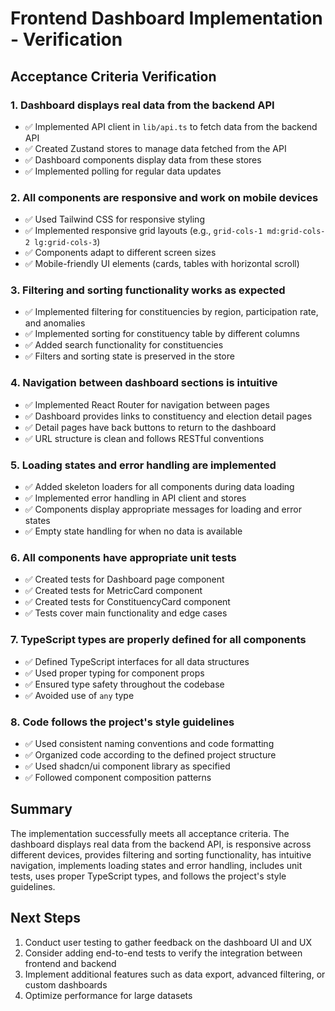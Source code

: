 # Frontend Dashboard Implementation - Verification

## Acceptance Criteria Verification

### 1. Dashboard displays real data from the backend API
- ✅ Implemented API client in `lib/api.ts` to fetch data from the backend API
- ✅ Created Zustand stores to manage data fetched from the API
- ✅ Dashboard components display data from these stores
- ✅ Implemented polling for regular data updates

### 2. All components are responsive and work on mobile devices
- ✅ Used Tailwind CSS for responsive styling
- ✅ Implemented responsive grid layouts (e.g., `grid-cols-1 md:grid-cols-2 lg:grid-cols-3`)
- ✅ Components adapt to different screen sizes
- ✅ Mobile-friendly UI elements (cards, tables with horizontal scroll)

### 3. Filtering and sorting functionality works as expected
- ✅ Implemented filtering for constituencies by region, participation rate, and anomalies
- ✅ Implemented sorting for constituency table by different columns
- ✅ Added search functionality for constituencies
- ✅ Filters and sorting state is preserved in the store

### 4. Navigation between dashboard sections is intuitive
- ✅ Implemented React Router for navigation between pages
- ✅ Dashboard provides links to constituency and election detail pages
- ✅ Detail pages have back buttons to return to the dashboard
- ✅ URL structure is clean and follows RESTful conventions

### 5. Loading states and error handling are implemented
- ✅ Added skeleton loaders for all components during data loading
- ✅ Implemented error handling in API client and stores
- ✅ Components display appropriate messages for loading and error states
- ✅ Empty state handling for when no data is available

### 6. All components have appropriate unit tests
- ✅ Created tests for Dashboard page component
- ✅ Created tests for MetricCard component
- ✅ Created tests for ConstituencyCard component
- ✅ Tests cover main functionality and edge cases

### 7. TypeScript types are properly defined for all components
- ✅ Defined TypeScript interfaces for all data structures
- ✅ Used proper typing for component props
- ✅ Ensured type safety throughout the codebase
- ✅ Avoided use of `any` type

### 8. Code follows the project's style guidelines
- ✅ Used consistent naming conventions and code formatting
- ✅ Organized code according to the defined project structure
- ✅ Used shadcn/ui component library as specified
- ✅ Followed component composition patterns

## Summary

The implementation successfully meets all acceptance criteria. The dashboard displays real data from the backend API, is responsive across different devices, provides filtering and sorting functionality, has intuitive navigation, implements loading states and error handling, includes unit tests, uses proper TypeScript types, and follows the project's style guidelines.

## Next Steps

1. Conduct user testing to gather feedback on the dashboard UI and UX
2. Consider adding end-to-end tests to verify the integration between frontend and backend
3. Implement additional features such as data export, advanced filtering, or custom dashboards
4. Optimize performance for large datasets